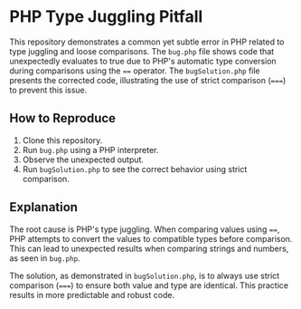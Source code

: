 # PHP Type Juggling Pitfall

This repository demonstrates a common yet subtle error in PHP related to type juggling and loose comparisons. The `bug.php` file shows code that unexpectedly evaluates to true due to PHP's automatic type conversion during comparisons using the `==` operator. The `bugSolution.php` file presents the corrected code, illustrating the use of strict comparison (`===`) to prevent this issue.

## How to Reproduce

1. Clone this repository.
2. Run `bug.php` using a PHP interpreter.
3. Observe the unexpected output.
4. Run `bugSolution.php` to see the correct behavior using strict comparison.

## Explanation

The root cause is PHP's type juggling. When comparing values using `==`, PHP attempts to convert the values to compatible types before comparison. This can lead to unexpected results when comparing strings and numbers, as seen in `bug.php`.

The solution, as demonstrated in `bugSolution.php`, is to always use strict comparison (`===`) to ensure both value and type are identical.  This practice results in more predictable and robust code. 